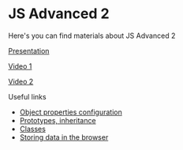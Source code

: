 # JS Advanced 2

Here's you can find materials about JS Advanced 2

[Presentation](https://docs.google.com/presentation/d/1mbGn0rp4vuFxBpK61h9Egv9ag7X2KGSRXrp8ZrZmtmo/edit?usp=sharing)

[Video 1](https://solvdportal-my.sharepoint.com/personal/laba_solvd_com/_layouts/15/stream.aspx?id=%2Fpersonal%2Flaba%5Fsolvd%5Fcom%2FDocuments%2FRecordings%2FDevelopment%2DReact%2Ejs%2D2025%2D01%2D20250404%5F150537%2DMeeting%20Recording%2Emp4&referrer=StreamWebApp%2EWeb&referrerScenario=AddressBarCopied%2Eview%2Ed5da6221%2Dd1a7%2D4870%2D906a%2D5d2f8bfc87f2)

[Video 2](https://solvdportal-my.sharepoint.com/personal/laba_solvd_com/_layouts/15/stream.aspx?id=%2Fpersonal%2Flaba%5Fsolvd%5Fcom%2FDocuments%2FRecordings%2FDevelopment%2DReact%2Ejs%2D2025%2D01%2D20250404%5F153022%2DMeeting%20Recording%2Emp4&referrer=StreamWebApp%2EWeb&referrerScenario=AddressBarCopied%2Eview%2Ed1e51ec9%2D51c9%2D4762%2D9f52%2Dc2e74e7f8a0f)

Useful links

- [Object properties configuration](https://javascript.info/object-properties)
- [Prototypes, inheritance](https://javascript.info/prototypes)
- [Classes](https://javascript.info/classes)
- [Storing data in the browser](https://javascript.info/data-storage)
